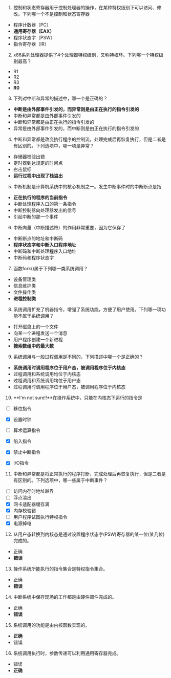 1.  控制和状态寄存器用于控制处理器的操作，在某种特权级别下可以访问、修改。下列哪一个不是控制和状态寄存器
  * 程序计数器（PC）
  * **通用寄存器（EAX）**
  * 程序状态字（PSW）
  * 指令寄存器（IR）


2. x86系列处理器提供了4个处理器特权级别，又称特权环。下列哪一个特权级别最高？

  * R1
  * R2
  * R3
  * **R0**

3. 下列对中断和异常的描述中，哪一个是正确的？

  * **中断是由外部事件引发的，而异常则是由正在执行的指令引发的**
  * 中断和异常都是由外部事件引发的
  * 中断和异常都是由正在执行的指令引发的
  * 异常是由外部事件引发的，而中断则是由正在执行的指令引发的


4. 中断和异常都是改变执行程序的控制流，处理完成后再恢复执行，但是二者是有区别的。下列选项中，哪一项是异常？
  * 存储器校验出错
  * 定时器到达规定的时间点
  * 右击鼠标
  * **运行过程中出现了栈溢出**


5. 中断机制是计算机系统中的核心机制之一。发生中断事件时的中断断点是指

  * **正在执行的程序的当前指令**
  * 中断处理程序入口的第一条指令
  * 中断控制器向处理器发出的信号
  * 引起中断的那一个事件


6. 中断向量（中断描述符）的作用非常重要，因为它保存了

  * 中断断点的地址和中断码
  * **程序状态字和中断入口程序地址**
  * 中断码和中断处理程序入口地址
  * 中断码和程序状态字

7. 函数fork()属于下列哪一类系统调用？

  * 设备管理类
  * 信息维护类
  * 文件操作类
  * **进程控制类**


8. 系统调用扩充了机器指令，增强了系统功能，方便了用户使用。下列哪一项功能不属于系统调用？

  * 打开磁盘上的一个文件
  * 向某一个进程发送一个消息
  * 用户程序创建一个新进程
  * **搜索数组中的最大数**


9. 系统调用与一般过程调用是不同的，下列描述中哪一个是正确的？

  * **系统调用时调用程序位于用户态，被调用程序位于内核态**
  * 过程调用和系统调用均位于内核态
  * 过程调用和系统调用均位于用户态
  * 过程调用时调用程序位于用户态，被调用程序位于内核态


10. **I'm not sure!!**在操作系统中，只能在内核态下运行的指令是

  - [ ] 移位指令
  - [X] 设置时钟
  - [ ] 算术运算指令
  - [X] 陷入指令
  - [X] 禁止中断指令
  - [X] I/O指令


11. 中断和异常都是将正常执行的程序打断，完成处理后再恢复执行，但是二者是有区别的。下列选项中，哪一些属于中断事件？


  - [ ] 访问内存时地址越界
  - [ ] 浮点溢出
  - [X] 网卡适配器缓存满
  - [X] 内存校验错
  - [ ] 用户程序试图执行特权指令
  - [X] 电源掉电

12. 从用户态转换到内核态是通过设置程序状态字(PSW)寄存器的某一位(某几位)完成的。

  * 正确
  * **错误**


13. 操作系统所能执行的指令集合是特权指令集合。

  * 正确
  * **错误**

14. 中断系统中保存现场的工作都是由硬件部件完成的。
  * 正确
  * **错误**

15. 系统调用的功能是由内核函数实现的。

  * **正确**
  * 错误


16. 系统调用执行时，参数传递可以利用通用寄存器完成。

  * 错误
  * **正确**
